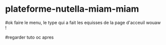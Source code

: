 # plateforme-nutella-miam-miam

#ok faire le menu, le type qui a fait les equisses de la page d'acceuil wouaw !

#regarder tuto oc apres
